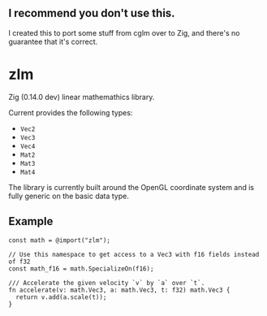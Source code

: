 ## I recommend you don't use this.
I created this to port some stuff from cglm over to Zig, and there's no guarantee that it's correct.

# zlm
Zig (0.14.0 dev) linear mathemathics library.

Current provides the following types:

- `Vec2`
- `Vec3`
- `Vec4`
- `Mat2`
- `Mat3`
- `Mat4`

The library is currently built around the OpenGL coordinate system and is fully generic on the basic data type.

## Example

```zig
const math = @import("zlm");

// Use this namespace to get access to a Vec3 with f16 fields instead of f32
const math_f16 = math.SpecializeOn(f16);

/// Accelerate the given velocity `v` by `a` over `t`.
fn accelerate(v: math.Vec3, a: math.Vec3, t: f32) math.Vec3 {
  return v.add(a.scale(t));
}
```
